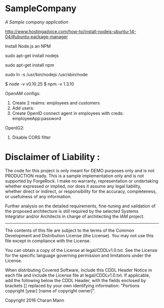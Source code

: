 # SampleCompany

*A Sample company application*

http://www.hostingadvice.com/how-to/install-nodejs-ubuntu-14-04/#ubuntu-package-manager

Install Node.js an NPM

sudo apt-get install nodejs

sudo apt-get install npm

sudo ln -s /usr/bin/nodejs /usr/sbin/node

$ node -v
v0.10.25
$ npm -v
1.3.10

OpenAM configs:
1. Create 2 realms: employees and customers
2. Add users:
3. Create OpenID connect agent in employees with creds: employeeApp:password

OpenIG2:
1. Disable CORS filter 

Disclaimer of Liability :
=========================
The code for this project is only meant for DEMO purposes only and is not PRODUCTION ready. This is a sample implementation only and is not supported by ForgeRock.
I make no warranty, representation or undertaking whether expressed or implied, nor does it assume any legal liability, whether direct or indirect, or responsibility for the accuracy,
completeness, or usefulness of any information.

Further analysis on the detailed requirements, fine-tuning and validation of the proposed architecture is still required by the selected Systems Integrator and/or Architects in charge of
architecting the IAM project.

* * *

The contents of this file are subject to the terms of the Common Development and
Distribution License (the License). You may not use this file except in compliance with the
License.

You can obtain a copy of the License at legal/CDDLv1.0.txt. See the License for the
specific language governing permission and limitations under the License.

When distributing Covered Software, include this CDDL Header Notice in each file and include
the License file at legal/CDDLv1.0.txt. If applicable, add the following below the CDDL
Header, with the fields enclosed by brackets [] replaced by your own identifying
information: "Portions copyright [year] [name of copyright owner]".

Copyright 2016 Charan Mann
